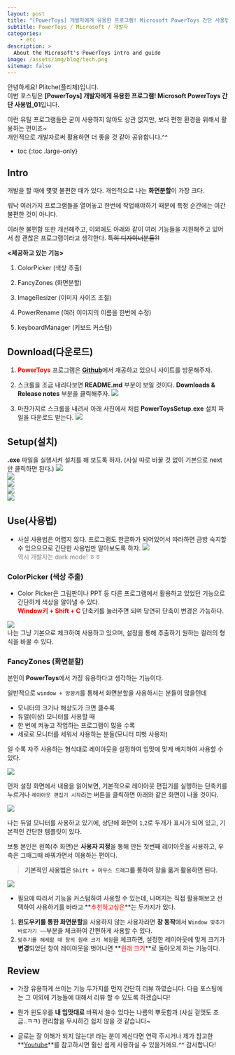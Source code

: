 ```yaml
---
layout: post
title: "[PowerToys] 개발자에게 유용한 프로그램! Microsoft PowerToys 간단 사용법_01"
subtitle: PowerToys / Microsoft / 개발자
categories:
    - etc
description: >
  About the Microsoft's PowerToys intro and guide
image: /assets/img/blog/tech.png
sitemap: false
---
```


안녕하세요! Plitche(플리체)입니다.  
이번 포스팅은 **[PowerToys] 개발자에게 유용한 프로그램! Microsoft PowerToys 간단 사용법_01**입니다.  

이런 유틸 프로그램들은 굳이 사용하지 않아도 상관 없지만, 보다 편한 환경을 위해서 활용하는 편이죠~  
개인적으로 개발자로써 활용하면 더 좋을 것 같아 공유합니다.^^

* toc
{:toc .large-only}

## Intro
개발을 할 때에 몇몇 불편한 때가 있다. 개인적으로 나는 **화면분할**이 가장 크다.  

워낙 여러가지 프로그램들을 열어놓고 한번에 작업해야하기 때문에 특정 순간에는 여간 불편한 것이 아니다.  

이러한 불편함 또한 개선해주고, 이외에도 아래와 같이 여러 기능들을 지원해주고 있어서 참 괜찮은 프로그램이라고 생각한다. ~~특히 디자이너분들?!~~  

**\<제공하고 있는 기능\>**
1. ColorPicker (색상 추출)

2. FancyZones (화면분할)

3. ImageResizer (이미지 사이즈 조절)

4. PowerRename (여러 이미지의 이름을 한번에 수정)

5. keyboardManager (키보드 커스텀)

## Download(다운로드)
1. **<font color="red">PowerToys</font>** 프로그램은 [**Github**](https://github.com/microsoft/PowerToys)에서 재공하고 있으니 사이트를 방문해주자.  

2. 스크롤을 조금 내리다보면 **README.md** 부분이 보일 것이다. **Downloads & Release notes** 부분을 클릭해주자.
![](/assets/post/etc/20210418/01.jpg)  

3. 마찬가지로 스크롤을 내려서 아래 사진에서 처럼 **PowerToysSetup.exe** 설치 파일을 다운로드 받는다.
![](/assets/post/etc/20210418/02.jpg)  

## Setup(설치)
**.exe** 파일을 실행시켜 설치를 해 보도록 하자.  (사실 따로 바꿀 것 없이 기본으로 next만 클릭하면 된다.)
![](/assets/post/etc/20210418/03.jpg)  
![](/assets/post/etc/20210418/04.jpg)  
![](/assets/post/etc/20210418/05.jpg)  
![](/assets/post/etc/20210418/06.jpg)  
![](/assets/post/etc/20210418/07.jpg)  

## Use(사용법)
* 사실 사용법은 어렵지 않다. 프로그램도 한글화가 되어있어서 따라하면 금방 숙지할 수 있으으므로 간단한 사용법만 알아보도록 하자.
![](/assets/post/etc/20210418/08.jpg)  
<font color="gray">역시 개발자는 dark mode! ㅎㅎ</font>

### ColorPicker (색상 추출)
* Color Picker은 그림판이나 PPT 등 다른 프로그램에서 활용하고 있었던 기능으로 간단하게 색상을 알아낼 수 있다.  
**<font color="red">Window키 + Shift + C</font>** 단축키를 눌러주면 되며 당연히 단축이 변경은 가능하다.  

![](/assets/post/etc/20210418/09.jpg)  
나는 그냥 기본으로 체크하여 사용하고 있으며, 설정을 통해 추출하기 원하는 컬러의 형식을 바꿀 수 있다.

### FancyZones (화면분할)
본인이 **PowerToys**에서 가장 유용하다고 생각하는 기능이다.  

일반적으로 `window + 방향키`를 통해서 화면분할을 사용하시는 분들이 많을텐데 
* 모니터의 크기나 해상도가 크면 클수록
* 듀얼(이상) 모니터를 사용할 때
* 한 번에 켜놓고 작업하는 프로그램이 많을 수록
* 세로로 모니터를 세워서 사용하는 분들(모니터 피벗 사용자)  

일 수록 자주 사용하는 형식대로 레이아웃을 설정하여 입맛에 맞게 배치하여 사용할 수 있다.  

![](/assets/post/etc/20210418/10.jpg)  

먼저 설정 화면에서 내용을 읽어보면, 기본적으로 레이아웃 편집기를 실행하는 단축키를 누르거나 `레아아웃 편집기 시작`라는 버튼을 클릭하면 아래와 같은 화면이 나올 것이다.

![](/assets/post/etc/20210418/11.jpg)  

나는 듀얼 모니터를 사용하고 있기에, 상단에 화면이 `1`,`2`로 두개가 표시가 되어 있고, 기본적인 간단한 템플릿이 있다.  

보통 본인은 왼쪽(주 화면)은 **사용자 지정**을 통해 만든 첫번째 레이아웃을 사용하고, 우측은 그때그때 바꿔가면서 이용하는 편이다.

> **기본적인 사용법은 `Shift + 마우스 드레그`를 통하여 창을 옮겨 활용하면 된다.**

![](/assets/post/etc/20210418/12.jpg)  

* 필요에 따라서 기능을 커스텀하여 사용할 수 있는데, 나머지는 직접 활용해보고 선택하여 사용하기를 바라고 **<font color="red">추천하고싶은</font>**는 두가지가 있다.  

1. **윈도우키를 통한 화면분할**을 사용하지 않는 사용자라면 **창 동작**에서 `Window 맞추기 바로가기 ~~`부분을 체크하여 간편하게 사용할 수 있다.
2. `맞추기를 해제할 때 창의 원래 크기 복원`을 체크하면, 설정한 레이아웃에 맞게 크기가 **변경**되었던 창이 레이아웃을 벗어나면 **<font color="red">원래 크기</font>**로 돌아오게 하는 기능이다.

## Review
* 가장 유용하게 쓰이는 기능 두가지를 먼저 간단히 리뷰 하였습니다. 다음 포스팅에는 그 이외에 기능들에 대해서 리뷰 할 수 있도록 하겠습니다!

* 뭔가 윈도우를 **내 입맛대로** 바꿔서 쓸수 있다는 나름의 뿌듯함과 (사실 겉멋도 조금..ㅋㅋ) 편리함을 무시하긴 쉽지 않을 것 같습니다~

* 글로는 잘 이해가 되지 않는다! 라는 분이 계신다면 연락 주시거나 제가 참고한 **[Youtube](https://www.youtube.com/watch?v=bzg3otFT3zI&t=151s)**를 참고하시면 훨신 쉽게 사용하실 수 있을거에요.^^ 감사합니다!
